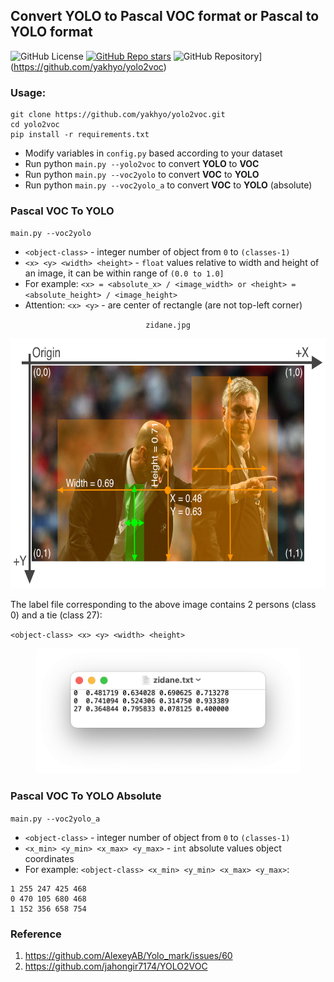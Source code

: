 ## Convert YOLO to Pascal VOC format or Pascal to YOLO format

![GitHub License](https://img.shields.io/github/license/yakhyo/yolo2voc) 
[![GitHub Repo stars](https://img.shields.io/github/stars/yakhyo/face-parsing)](https://github.com/yakhyo/yolo2voc/stargazers)
![GitHub Repository](https://img.shields.io/badge/GitHub-Repository-blue?logo=github)](https://github.com/yakhyo/yolo2voc)

### Usage:

```
git clone https://github.com/yakhyo/yolo2voc.git
cd yolo2voc
pip install -r requirements.txt
```

- Modify variables in `config.py` based according to your dataset
- Run python `main.py --yolo2voc` to convert **YOLO** to **VOC**
- Run python `main.py --voc2yolo` to convert **VOC** to **YOLO**
- Run python `main.py --voc2yolo_a` to convert **VOC** to **YOLO** (absolute)

### Pascal VOC To YOLO

`main.py --voc2yolo`

- `<object-class>` - integer number of object from `0` to `(classes-1)`
- `<x> <y> <width> <height>` - `float` values relative to width and height of an image, it can be within range
  of `(0.0 to 1.0]`
- For example: `<x> = <absolute_x> / <image_width> or <height> = <absolute_height> / <image_height>`
- Attention: `<x> <y>` - are center of rectangle (are not top-left corner)

<div align="center">
    <p><code>zidane.jpg</code></p>
    <img src="assets/zidane.jpg" height="400px" alt="downloaded from ultralytics">
</div>

The label file corresponding to the above image contains 2 persons (class 0) and a tie (class 27):

`<object-class> <x> <y> <width> <height>`
<div align="center">
    <img src="assets/zidane_txt.jpg", height="200px" alt="downloaded from ultralytics">
</div>

### Pascal VOC To YOLO Absolute

`main.py --voc2yolo_a`

- `<object-class>` - integer number of object from `0` to `(classes-1)`
- `<x_min> <y_min> <x_max> <y_max>` - `int` absolute values object coordinates
- For example: `<object-class> <x_min> <y_min> <x_max> <y_max>`:

```
1 255 247 425 468
0 470 105 680 468
1 152 356 658 754
```

### Reference

1. https://github.com/AlexeyAB/Yolo_mark/issues/60
2. https://github.com/jahongir7174/YOLO2VOC
